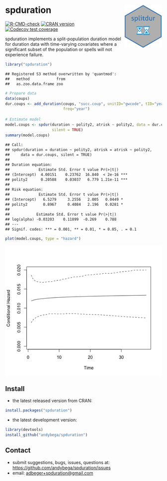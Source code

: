 
# spduration <img src="man/figures/logo.png" align="right" width="120" />

[![R-CMD-check](https://github.com/andybega/spduration/actions/workflows/R-CMD-check.yaml/badge.svg)](https://github.com/andybega/spduration/actions/workflows/R-CMD-check.yaml)
[![CRAN
version](http://www.r-pkg.org/badges/version/spduration)](https://cran.r-project.org/package=spduration)
[![Codecov test
coverage](https://codecov.io/gh/andybega/spduration/branch/master/graph/badge.svg)](https://app.codecov.io/gh/andybega/spduration?branch=master)

spduration implements a split-population duration model for duration
data with time-varying covariates where a significant subset of the
population or spells will not experience failure.

``` r
library("spduration")
```

    ## Registered S3 method overwritten by 'quantmod':
    ##   method            from
    ##   as.zoo.data.frame zoo

``` r
# Prepare data
data(coups)
dur.coups <- add_duration(coups, "succ.coup", unitID="gwcode", tID="year",
                          freq="year")

# Estimate model
model.coups <- spdur(duration ~ polity2, atrisk ~ polity2, data = dur.coups,
                     silent = TRUE)
summary(model.coups)
```

    ## Call:
    ## spdur(duration = duration ~ polity2, atrisk = atrisk ~ polity2, 
    ##     data = dur.coups, silent = TRUE)
    ## 
    ## Duration equation: 
    ##             Estimate Std. Error t value Pr(>|t|)    
    ## (Intercept)  4.00151    0.23762  16.840  < 2e-16 ***
    ## polity2      0.20588    0.03037   6.779 1.21e-11 ***
    ## 
    ## Risk equation: 
    ##             Estimate Std. Error t value Pr(>|t|)  
    ## (Intercept)   6.5279     3.2556   2.005   0.0449 *
    ## polity2       0.8967     0.4084   2.196   0.0281 *
    ## 
    ##            Estimate Std. Error t value Pr(>|t|)
    ## log(alpha) -0.03203    0.11899  -0.269    0.788
    ## ---
    ## Signif. codes: *** = 0.001, ** = 0.01, * = 0.05, . = 0.1

``` r
plot(model.coups, type = "hazard")
```

<img src="man/figures/README-unnamed-chunk-2-1.png" alt="Plot of the conditional hazard rate over time for coups. It shows a relatively constant hazard of around 0.013, going almost 40 years on the x-axis. The plot includes confidence bands, which range from around 0.005 to 0.020, with slightly less uncertainty around 2-3 years out." style="display: block; margin: auto;" />

## Install

- the latest released version from CRAN:

``` r
install.packages("spduration")
```

- the latest development version:

``` r
library(devtools)
install_github("andybega/spduration")
```

## Contact

- submit suggestions, bugs, issues, questions at:
  <https://github.com/andybega/spduration/issues>
- email: <adbeger+spduration@gmail.com>
